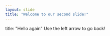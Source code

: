 ```yaml
---
layout: slide
title: "Welcome to our second slide!"
---
```

title: "Hello again"
Use the left arrow to go back!
